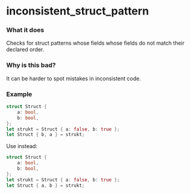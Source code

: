# inconsistent_struct_pattern

### What it does
Checks for struct patterns whose fields whose fields do not match their declared order.

### Why is this bad?
It can be harder to spot mistakes in inconsistent code.

### Example
```rust
struct Struct {
    a: bool,
    b: bool,
};
let strukt = Struct { a: false, b: true };
let Struct { b, a } = strukt;
```
Use instead:
```rust
struct Struct {
    a: bool,
    b: bool,
};
let strukt = Struct { a: false, b: true };
let Struct { a, b } = strukt;
```
